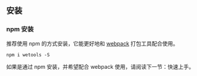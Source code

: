 ## 安装

### npm 安装

推荐使用 npm 的方式安装，它能更好地和 [webpack](https://webpack.js.org/) 打包工具配合使用。

```shell
npm i wetools -S
```

如果是通过 npm 安装，并希望配合 webpack 使用，请阅读下一节：快速上手。
